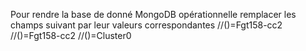 Pour rendre la base de donné MongoDB opérationnelle remplacer les champs suivant par leur valeurs correspondantes
//(<USERNAME>)=Fgt158-cc2
//(<PASSWORD>)=Fgt158-cc2
//(<DBNAME>)=Cluster0
